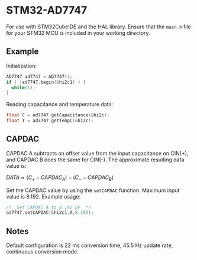 # STM32-AD7747

For use with STM32CubeIDE and the HAL library. Ensure that the `main.h` file for your STM32 MCU is included in your working directory.

## Example

Initialization:

```cpp
AD7747 ad7747 = AD7747();
if ( !ad7747.begin(&hi2c1) ) {
  while(1);
}
```

Reading capacitance and temperature data:

```cpp
float C = ad7747.getCapacitance(&hi2c);
float T = ad7747.getTempC(&hi2c);
```

## CAPDAC

CAPDAC A subtracts an offset value from the input capacitance on CIN(+), and CAPDAC B does the same for CIN(-).
The approximate resulting data value is:

$DATA \approx (C_{+} - CAPDAC_A) - (C_{-} - CAPDAC_B)$

Set the CAPDAC value by using the `setCAPDAC` function. Maximum input value is 8.192. Example usage:

```cpp
/*  Set CAPDAC A to 8.192 pF  */
ad7747.setCAPDAC(&hi2c1,A,8.192);
```

## Notes

Default configuration is 22 ms conversion time, 45.5 Hz update rate, continuous conversion mode.
